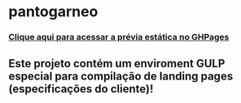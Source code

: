 # pantogarneo

### [Clique aqui para acessar a prévia estática no GHPages](https://vitorregisrr.github.io/pantogarneo/pages/)

## Este projeto contém um enviroment GULP especial para compilação de landing pages (especificações do cliente)!
